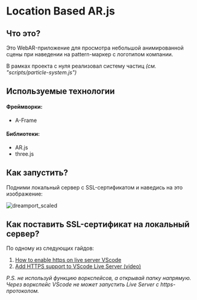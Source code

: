 # Location Based AR.js
## Что это?
Это WebAR-приложение для просмотра небольшой анимированной сцены при наведении на pattern-маркер с логотипом компании.

В рамках проекта с нуля реализовал систему частиц _(см. "scripts/particle-system.js")_

## Используемые технологии
#### Фреймворки:
- A-Frame

#### Библиотеки:
- AR.js
- three.js

## Как запустить?
Подними локальный сервер с SSL-сертификатом и наведись на это изображение:

![dreamport_scaled](https://user-images.githubusercontent.com/17409607/130470215-563cbca5-de0f-4238-b63c-f34c6d5cfdcb.png)


## Как поставить SSL-сертификат на локальный сервер?
По одному из следующих гайдов:
1) [How to enable https on live server VScode](https://medium.com/webisora/how-to-enable-https-on-live-server-visual-studio-code-5659fbc5542c)
2) [Add HTTPS support to VScode Live Server (video)](https://www.youtube.com/watch?v=v4jgr0ppw8Q&ab_channel=SteveGriffith-Prof3ssorSt3v3)

_P.S. не используй функцию воркспейсов, а открывай папку напрямую. Через воркспейс VScode не может запустить Live Server с https-протоколом._